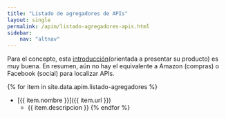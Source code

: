 ```yaml
---
title: "Listado de agregadores de APIs"
layout: single
permalink: /apim/listado-agregadores-apis.html
sidebar:
    nav: "altnav"
---
```


Para el concepto, esta [introducción](http://blogs.mulesoft.org/introducing-apihub/)(orientada a presentar su producto) es muy buena. En resumen, aún no hay el equivalente a Amazon (compras) o Facebook (social) para localizar APIs.

{% for item in site.data.apim.listado-agregadores %}
- [{{ item.nombre }}]({{ item.url }})
  - {{ item.descripcion }}
{% endfor %}
